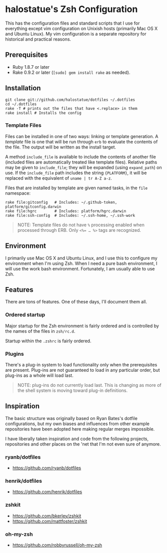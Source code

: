 # halostatue's Zsh Configuration

This has the configuration files and standard scripts that I use for
everything except vim configuration on Unixish hosts (primarily Mac OS X
and Ubuntu Linux). My vim configuration is a separate repository for
historical and practical reasons.

## Prerequisites

* Ruby 1.8.7 or later
* Rake 0.9.2 or later (`[sudo] gem install rake` as needed).

## Installation

    git clone git://github.com/halostatue/dotfiles ~/.dotfiles
    cd ~/.dotfiles
    rake -T # prints out the files that have <.replace> in them
    rake install # Installs the config

### Template Files

Files can be installed in one of two ways: linking or template
generation. A *template* file is one that will be run through `erb` to
evaluate the contents of the file. The output will be written as the
install target.

A method `include_file` is available to include the contents of another
file (included files are automatically treated like template files).
Relative paths may be given to `include_file`; they will be expanded
(using `expand_path`) on use. If the `include_file` path includes the
string `{PLATFORM}`, it will be replaced with the equivalent of `uname |
tr A-Z a-z`.

Files that are installed by template are given named tasks, in the
`file` namespace:

    rake file:gitconfig   # Includes: ~/.github-token, platform/gitconfig.darwin
    rake file:hgrc        # Includes: platform/hgrc.darwin
    rake file:ssh-config  # Includes: ~/.ssh-home, ~/.ssh-work

> NOTE: Template files do not have `%` processing enabled when processed
> through ERB. Only `<%= … %>` tags are recognized.

## Environment

I primarily use Mac OS X and Ubuntu Linux, and I use this to configure
my environment when I'm using Zsh. When I need a pure bash environment,
I will use the work bash environment. Fortunately, I am usually able to
use Zsh.

## Features

There are tons of features. One of these days, I'll document them all. 

### Ordered startup

Major startup for the Zsh environment is fairly ordered and is
controlled by the names of the files in `zsh/rc.d`.

Startup within the `.zshrc` is fairly ordered.

### Plugins

There's a plug-in system to load functionality only when the
prerequisites are present. Plug-ins are not guaranteed to load in
any particular order, but plug-ins as a whole will load last.

> NOTE: plug-ins do not currently load last. This is changing as more of
> the shell system is moving toward plug-in definitions.

## Inspiration

The basic structure was originally based on Ryan Bates's dotfile
configurations, but my own biases and influences from other example
repositories have been adopted here making regular merges impossible.

I have liberally taken inspiration and code from the following projects,
repositories and other places on the 'net that I'm not even sure of
anymore.

### ryanb/dotfiles

* https://github.com/ryanb/dotfiles

### henrik/dotfiles

* https://github.com/henrik/dotfiles

### zshkit

* https://github.com/bkerley/zshkit
* https://github.com/mattfoster/zshkit

### oh-my-zsh

* https://github.com/robbyrussell/oh-my-zsh
